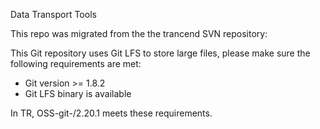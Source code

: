 Data Transport Tools

This repo was migrated from the the trancend SVN repository:


This Git repository uses Git LFS to store large files, 
please make sure the following requirements are met:
- Git version >= 1.8.2
- Git LFS binary is available

In TR, OSS-git-/2.20.1 meets these requirements.
